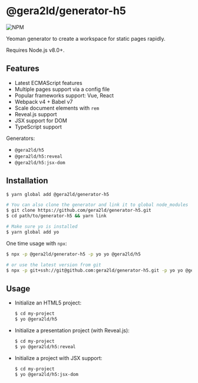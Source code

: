 @gera2ld/generator-h5
===

![NPM](https://img.shields.io/npm/v/@gera2ld/generator-h5.svg)

Yeoman generator to create a workspace for static pages rapidly.

Requires Node.js v8.0+.

Features
---

- Latest ECMAScript features
- Multiple pages support via a config file
- Popular frameworks support: Vue, React
- Webpack v4 + Babel v7
- Scale document elements with `rem`
- Reveal.js support
- JSX support for DOM
- TypeScript support

Generators:
- `@gera2ld/h5`
- `@gera2ld/h5:reveal`
- `@gera2ld/h5:jsx-dom`

Installation
---

``` sh
$ yarn global add @gera2ld/generator-h5

# You can also clone the generator and link it to global node_modules
$ git clone https://github.com/gera2ld/generator-h5.git
$ cd path/to/generator-h5 && yarn link

# Make sure yo is installed
$ yarn global add yo
```

One time usage with `npx`:

```sh
$ npx -p @gera2ld/generator-h5 -p yo yo @gera2ld/h5

# or use the latest version from git
$ npx -p git+ssh://git@github.com:gera2ld/generator-h5.git -p yo yo @gera2ld/h5
```

Usage
---

- Initialize an HTML5 project:

    ``` sh
    $ cd my-project
    $ yo @gera2ld/h5
    ```

- Initialize a presentation project (with Reveal.js):

    ```sh
    $ cd my-project
    $ yo @gera2ld/h5:reveal
    ```

- Initialize a project with JSX support:

    ```sh
    $ cd my-project
    $ yo @gera2ld/h5:jsx-dom
    ```
